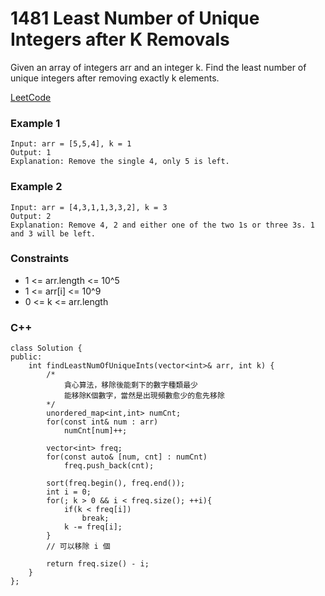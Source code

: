 # 1481 Least Number of Unique Integers after K Removals

Given an array of integers arr and an integer k. Find the least number of unique integers after removing exactly k elements.

[LeetCode](https://leetcode.cn/problems/subrectangle-queries/description/)

### Example 1

```
Input: arr = [5,5,4], k = 1
Output: 1
Explanation: Remove the single 4, only 5 is left.
```


### Example 2

```
Input: arr = [4,3,1,1,3,3,2], k = 3
Output: 2
Explanation: Remove 4, 2 and either one of the two 1s or three 3s. 1 and 3 will be left.
```

### Constraints

* 1 <= arr.length <= 10^5
* 1 <= arr[i] <= 10^9
* 0 <= k <= arr.length

### C++ 

```
class Solution {
public:
    int findLeastNumOfUniqueInts(vector<int>& arr, int k) {
        /*
            貪心算法，移除後能剩下的數字種類最少
            能移除K個數字，當然是出現頻數愈少的愈先移除
        */
        unordered_map<int,int> numCnt;
        for(const int& num : arr)
            numCnt[num]++;
        
        vector<int> freq;
        for(const auto& [num, cnt] : numCnt)
            freq.push_back(cnt);

        sort(freq.begin(), freq.end());
        int i = 0;
        for(; k > 0 && i < freq.size(); ++i){
            if(k < freq[i])
                break;
            k -= freq[i];
        }
        // 可以移除 i 個

        return freq.size() - i;
    }
};
```